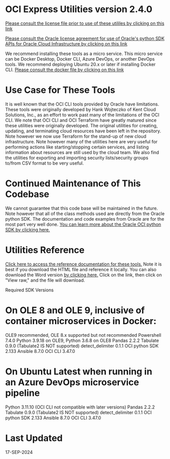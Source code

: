 OCI Express Utilities version 2.4.0
===========================================

[Please consult the license file prior to use of these utililes by clicking on this link](master/dev/LICENSE.txt)

[Please consult the Oracle license agreement for use of Oracle's python SDK APIs for Oracle Cloud Infrastructure by clicking on this link](https://www.oracle.com/us/corporate/contracts/olsa-services/olsa-renewals-en-us-v053012-1867431.pdf)

We recommend installing these tools as a micro service. This micro service can be Docker Desktop, Docker CLI, Azure DevOps, or another DevOps tools. We recommend deploying Ubuntu 20.x or later if installing Docker CLI.
[Please consult the docker file by clicking on this link](master/docker/Dockerfile)

Use Case for These Tools
========================
It is well known that the OCI CLI tools provided by Oracle have limitations. These tools were originally developed by Hank Wojteczko of Kent Cloud Solutions, Inc., as an effort to work past many of the limitations
of the OCI CLI. We note that OCI CLI and OCI Terraform have greatly matured since these utilities were
originally developed. The original utilities for creating, updating, and terminating cloud resources have
been left in the repository. Note however we now use Terraform for the stand-up of new cloud infrastructure.
Note however many of the utilities here are very useful for performing actions like starting/stopping
certain services, and listing information about resources are still used by the cloud team. We also find
the utilities for exporting and importing security lists/security groups to/from CSV format to be very
useful.

Continued Maintenance of This Codebase
======================================
We cannot guarantee that this code base will be maintained in the future. Note however that all of the class
methods used are directly from the Oracle python SDK. The documentation and code examples from Oracle are for the most part very well done. [You can learn more about the Oracle OCI python SDK by clicking here.](https://docs.oracle.com/en-us/iaas/Content/API/SDKDocs/pythonsdk.htm#SDK_for_Python)

Utilities Reference
====================
[Click here to access the reference documentation for these tools.](master/DKC%20OCI%20Codebase%20V2.0b.html)
Note it is best if you download the HTML file and reference it locally. You can also download the Word version [by clicking here.](master/dev/DKC%20OCI%20Codebase%20V2.0b.docx)
Click on the link, then click on "View raw," and the file will download.

Required SDK Versions

On OLE 8 and OLE 9, inclusive of container microservices in Docker:
===================================================================
OLE9 recommended, OLE 8.x supported but not recommended
Powershell 7.4.0
Python 3.9.18 on OLE9, Python 3.6.8 on OLE8
Pandas 2.2.2
Tabulate 0.9.0 (Tabulate2 IS NOT supported)
detect_delimiter 0.1.1
OCI python SDK 2.133
Ansible 8.7.0
OCI CLI 3.47.0

On Ubuntu Latest when running in an Azure DevOps microservice pipeline
======================================================================
Python 3.11.10 (OCI CLI not compatible with later versions)
Pandas 2.2.2
Tabulate 0.9.0 (Tabulate2 IS NOT supported)
detect_delimiter 0.1.1
OCI python SDK 2.133
Ansible 8.7.0
OCI CLI 3.47.0

Last Updated
============
17-SEP-2024